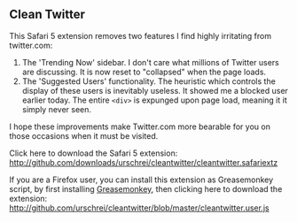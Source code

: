 ## Clean Twitter ##

This Safari 5 extension removes two features I find highly irritating from twitter.com:

1. The 'Trending Now' sidebar. I don't care what millions of Twitter users are discussing. It is now reset to "collapsed" when the page loads.
2. The 'Suggested Users' functionality. The heuristic which controls the display of these users is inevitably useless. It showed me a blocked user earlier today. The entire `<div>` is expunged upon page load, meaning it it simply never seen.

I hope these improvements make Twitter.com more bearable for you on those occasions when it must be visited.

Click here to download the Safari 5 extension:  
<http://github.com/downloads/urschrei/cleantwitter/cleantwitter.safariextz>

If you are a Firefox user, you can install this extension as Greasemonkey script, by first installing [Greasemonkey], then clicking here to download the extension:  
<http://github.com/urschrei/cleantwitter/blob/master/cleantwitter.user.js>

[Greasemonkey]: https://addons.mozilla.org/en-US/firefox/addon/748/